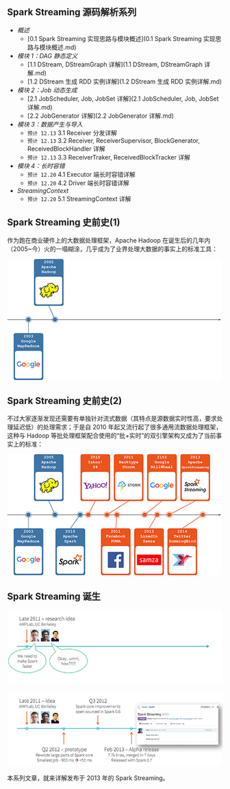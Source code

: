 ## Spark Streaming 源码解析系列

- *概述*
	- [0.1 Spark Streaming 实现思路与模块概述](0.1 Spark Streaming 实现思路与模块概述.md)
- *模块 1：DAG 静态定义*
	- [1.1 DStream, DStreamGraph 详解](1.1 DStream, DStreamGraph 详解.md)
	- [1.2 DStream 生成 RDD 实例详解](1.2 DStream 生成 RDD 实例详解.md)
- *模块 2：Job 动态生成*
	- [2.1 JobScheduler, Job, JobSet 详解](2.1 JobScheduler, Job, JobSet 详解.md)
	- [2.2 JobGenerator 详解](2.2 JobGenerator 详解.md)
- *模块 3：数据产生与导入*
	- `预计 12.13` 3.1 Receiver 分发详解 
	- `预计 12.13` 3.2 Receiver, ReceiverSupervisor, BlockGenerator, ReceivedBlockHandler 详解
	- `预计 12.13` 3.3 ReceiverTraker, ReceivedBlockTracker 详解
- *模块 4：长时容错*
	- `预计 12.20` 4.1 Executor 端长时容错详解
	- `预计 12.20` 4.2 Driver 端长时容错详解
- *StreamingContext*
	- `预计 12.20` 5.1 StreamingContext 详解

## Spark Streaming 史前史(1)

作为跑在商业硬件上的大数据处理框架，Apache Hadoop 在诞生后的几年内（2005~今）火的一塌糊涂，几乎成为了业界处理大数据的事实上的标准工具：

![iamge](0.imgs/001.png)

## Spark Streaming 史前史(2)

不过大家逐渐发现还需要有单独针对流式数据（其特点是源数据实时性高，要求处理延迟低）的处理需求；于是自 2010 年起又流行起了很多通用流数据处理框架，这种与 Hadoop 等批处理框架配合使用的“批+实时”的双引擎架构又成为了当前事实上的标准：

![iamge](0.imgs/002.png)


## Spark Streaming 诞生

![iamge](0.imgs/005.png)

![iamge](0.imgs/006.png)

本系列文章，就来详解发布于 2013 年的 Spark Streaming。
